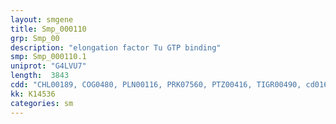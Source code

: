```yaml
---
layout: smgene
title: Smp_000110
grp: Smp_00
description: "elongation factor Tu GTP binding"
smp: Smp_000110.1
uniprot: "G4LVU7"
length:  3843
cdd: "CHL00189, COG0480, PLN00116, PRK07560, PTZ00416, TIGR00490, cd01681, cd01885, cd03700, cd04096, cl02785, cl02787, cl02789, cl20541, cl21455, pfam00009, pfam00679, pfam14492, smart00838"
kk: K14536
categories: sm
---
```

